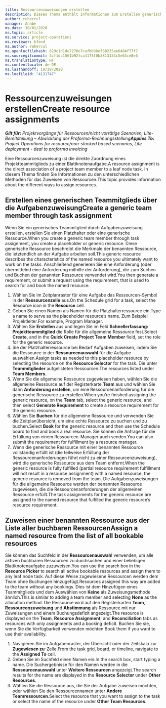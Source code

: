 ```yaml
---
title: Ressourcenzuweisungen erstellen
description: Dieses Thema enthält Informationen zum Erstellen generischer und benannter Ressourcenzuweisungen.
author: ruhercul
manager: Annbe
ms.date: 10/01/2020
ms.topic: article
ms.service: project-operations
ms.reviewer: kfend
ms.author: ruhercul
ms.openlocfilehash: 829c1d1de7270e7cafbb98ef80235ae6404f77f7
ms.sourcegitcommit: 4cf1dc1561b92fca4175f0b3813133c5e63ce8e6
ms.translationtype: HT
ms.contentlocale: de-DE
ms.lasthandoff: 10/28/2020
ms.locfileid: "4131747"
---
```

# <a name="create-resource-assignments"></a><span data-ttu-id="0975f-103">Ressourcenzuweisungen erstellen</span><span class="sxs-lookup"><span data-stu-id="0975f-103">Create resource assignments</span></span>

<span data-ttu-id="0975f-104">_**Gilt für:** Projektvorgänge für Ressourcen/nicht vorrätige Szenarien, Lite-Bereitstellung – Abwicklung der Proforma-Rechnungsstellung_</span><span class="sxs-lookup"><span data-stu-id="0975f-104">_**Applies To:** Project Operations for resource/non-stocked based scenarios, Lite deployment - deal to proforma invoicing_</span></span>


<span data-ttu-id="0975f-105">Eine Ressourcenzuweisung ist die direkte Zuordnung eines Projektteammitglieds zu einer Blattknotenaufgabe.</span><span class="sxs-lookup"><span data-stu-id="0975f-105">A resource assignment is the direct association of a project team member to a leaf node task.</span></span> <span data-ttu-id="0975f-106">In diesem Thema finden Sie Informationen zu den unterschiedlichen Methoden für das Zuweisen von Ressourcen.</span><span class="sxs-lookup"><span data-stu-id="0975f-106">This topic provides information about the different ways to assign resources.</span></span>

## <a name="create-a-generic-team-member-through-task-assignment"></a><span data-ttu-id="0975f-107">Erstellen eines generischen Teammitglieds über die Aufgabenzuweisung</span><span class="sxs-lookup"><span data-stu-id="0975f-107">Create a generic team member through task assignment</span></span>


<span data-ttu-id="0975f-108">Wenn Sie ein generisches Teammitglied durch Aufgabenzuweisung erstellen, erstellen Sie einen Platzhalter oder eine generische Ressource.</span><span class="sxs-lookup"><span data-stu-id="0975f-108">When you create a generic team member through task assignment, you create a placeholder or generic resource.</span></span> <span data-ttu-id="0975f-109">Diese generische Ressource beschreibt die Merkmale der benannten Ressource, die letztendlich an der Aufgabe arbeiten soll.</span><span class="sxs-lookup"><span data-stu-id="0975f-109">This generic resource describes the characteristics of the named resource you ultimately want to work on the tasks.</span></span> <span data-ttu-id="0975f-110">Anschließend generieren Sie eine Anforderung (oder übermittelnd eine Anforderung mithilfe der Anforderung), die zum Suchen und Buchen der genannten Ressource verwendet wird.</span><span class="sxs-lookup"><span data-stu-id="0975f-110">You then generate a requirement, or submit a request using the requirement, that is used to search for and book the named resource.</span></span>

1. <span data-ttu-id="0975f-111">Wählen Sie im Zeitplanraster für eine Aufgabe das Ressourcen-Symbol in der **Ressourcenzelle** aus.</span><span class="sxs-lookup"><span data-stu-id="0975f-111">On the Schedule grid for a task, select the Resource icon in the **Resource** cell.</span></span>
2. <span data-ttu-id="0975f-112">Geben Sie einen Namen als Namen für die Platzhalterressource ein.</span><span class="sxs-lookup"><span data-stu-id="0975f-112">Type a name to serve as the placeholder resource’s name.</span></span> <span data-ttu-id="0975f-113">Zum Beispiel Projektleiter.</span><span class="sxs-lookup"><span data-stu-id="0975f-113">For example, Program Manager.</span></span>
3. <span data-ttu-id="0975f-114">Wählen Sie **Erstellen** aus und legen Sie im Feld **Schnellerfassung: Projektteammitglied** die Rolle für die allgemeine Ressource fest.</span><span class="sxs-lookup"><span data-stu-id="0975f-114">Select **Create**, and in the **Quick Create Project Team Member** field, set the role for the generic resource.</span></span>
4. <span data-ttu-id="0975f-115">Sie der Platzhalterressource bei Bedarf Aufgaben zuweisen, indem Sie die Ressource in der **Ressourcenauswahl** für die Aufgabe auswählen.</span><span class="sxs-lookup"><span data-stu-id="0975f-115">Assign tasks as needed to this placeholder resource by selecting the resource on the **Resource Selector** for the task.</span></span> <span data-ttu-id="0975f-116">Die unter **Teammitglieder** aufgelisteten Ressourcen.</span><span class="sxs-lookup"><span data-stu-id="0975f-116">The resources listed under **Team Members**.</span></span>
5. <span data-ttu-id="0975f-117">Wenn Sie die allgemeine Ressource zugewiesen haben, wählen Sie die allgemeine Ressource auf der Registerkarte **Team** aus und wählen Sie dann **Anforderung erstellen**, um eine Ressourcenanforderung für die generische Ressource zu erstellen.</span><span class="sxs-lookup"><span data-stu-id="0975f-117">When you’re finished assigning the generic resource, on the **Team** tab, select the generic resource, and then select **Generate Requirement** to create a resource requirement for the generic resource.</span></span>
6. <span data-ttu-id="0975f-118">Wählen Sie **Buchen** für die allgemeine Ressource und verwenden Sie die Zeitplanübersicht, um eine echte Ressource zu suchen und zu buchen.</span><span class="sxs-lookup"><span data-stu-id="0975f-118">Select **Book** for the generic resource and then use the Schedule board to find and book a real resource.</span></span> <span data-ttu-id="0975f-119">Sie können die Anfrage für die Erfüllung von einem Ressourcen-Manager auch senden.</span><span class="sxs-lookup"><span data-stu-id="0975f-119">You can also submit the requirement for fulfillment by a resource manager.</span></span>
7. <span data-ttu-id="0975f-120">Wenn die generische Ressource mit einer benannten Ressource vollständig erfüllt ist (die teilweise Erfüllung der Ressourcenanforderungen führt nicht zu einer Ressourcenzuweisung), wird die generische Ressource aus dem Team entfernt.</span><span class="sxs-lookup"><span data-stu-id="0975f-120">When the generic resource is fully fulfilled (partial resource requirement fulfillment will not result in a resource assignment) with a named resource, the generic resource is removed from the team.</span></span> <span data-ttu-id="0975f-121">Die Aufgabenzuweisungen für die allgemeine Ressource werden der benannten Ressource zugewiesen, die die Ressourcenanforderungen der allgemeinen Ressource erfüllt.</span><span class="sxs-lookup"><span data-stu-id="0975f-121">The task assignments for the generic resource are assigned to the named resource that fulfilled the generic resource’s resource requirement.</span></span>

## <a name="assign-a-named-resource-from-the-list-of-all-bookable-resources"></a><span data-ttu-id="0975f-122">Zuweisen einer benannten Ressource aus der Liste aller buchbaren Ressourcen</span><span class="sxs-lookup"><span data-stu-id="0975f-122">Assign a named resource from the list of all bookable resources</span></span>

<span data-ttu-id="0975f-123">Sie können das Suchfeld in der **Ressourcenauswahl** verwenden, um alle aktiven buchbaren Ressourcen zu durchsuchen und einer beliebigen Blattknotenaufgabe zuzuweisen.</span><span class="sxs-lookup"><span data-stu-id="0975f-123">You can use the search box in the **Resource Picker** to search all active bookable resources and assign them to any leaf node task.</span></span> <span data-ttu-id="0975f-124">Auf diese Weise zugewiesene Ressourcen werden dem Team ohne Buchungen hinzugefügt.</span><span class="sxs-lookup"><span data-stu-id="0975f-124">Resources assigned this way are added to the team without any bookings.</span></span> <span data-ttu-id="0975f-125">Dies ist dem Hinzufügen eines Teammitglieds und dem Auswählen von **Keine** als Zuweisungsmethode ähnlich.</span><span class="sxs-lookup"><span data-stu-id="0975f-125">This is similar to adding a team member and selecting **None** as the allocation method.</span></span> <span data-ttu-id="0975f-126">Die Ressource wird auf den Registerkarten **Team**, **Ressourcenzuweisung** und **Abstimmung** als Ressource mit nur Zuweisungen und einem Buchungsdefizit angezeigt.</span><span class="sxs-lookup"><span data-stu-id="0975f-126">The resource is displayed on the **Team**, **Resource Assignment**, and **Reconciliation** tabs as resources with only assignments and a booking deficit.</span></span> <span data-ttu-id="0975f-127">Buchen Sie sie, wenn Sie die Verfügbarkeit verwenden möchten.</span><span class="sxs-lookup"><span data-stu-id="0975f-127">Book them if you want to use their availability.</span></span>

1. <span data-ttu-id="0975f-128">Navigieren Sie im Aufgabenraster, der Übersicht oder der Zeitskala zur **Zugewiesen zu**-Zelle.</span><span class="sxs-lookup"><span data-stu-id="0975f-128">From the task grid, board, or timeline, navigate to the **Assigned To** cell.</span></span>
2. <span data-ttu-id="0975f-129">Geben Sie im Suchfeld einen Namen ein.</span><span class="sxs-lookup"><span data-stu-id="0975f-129">In the search box, start typing a name.</span></span> <span data-ttu-id="0975f-130">Die Suchergebnisse für den Namen werden in die **Ressourcenauswahl** unter **Weitere Ressourcen** angezeigt.</span><span class="sxs-lookup"><span data-stu-id="0975f-130">The search results for the name are displayed in the **Resource Selector** under **Other Resources**.</span></span>
3. <span data-ttu-id="0975f-131">Wählen Sie die Ressource aus, die Sie der Aufgabe zuweisen möchten, oder wählen Sie den Ressourcennamen unter **Andere Teamressourcen**.</span><span class="sxs-lookup"><span data-stu-id="0975f-131">Select the resource that you want to assign to the task or select the name of the resource under **Other Team Resources**.</span></span>
